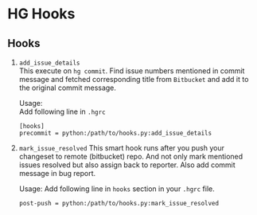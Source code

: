 HG Hooks
=======

Hooks
----
1. `add_issue_details`  
    This execute on `hg commit`. Find issue numbers mentioned in commit message and
	fetched corresponding title from `Bitbucket` and add it to the original commit
	message.

	Usage:  
	Add following line in `.hgrc`

	```
	[hooks]  
	precommit = python:/path/to/hooks.py:add_issue_details  
	```

2. `mark_issue_resolved`
	This smart hook runs after you push your changeset to remote (bitbucket) repo.
	And not only mark mentioned issues resolved but also assign back to reporter.
	Also add commit message in bug report.

	Usage:
	Add following line in `hooks` section in your `.hgrc` file.

	```
	post-push = python:/path/to/hooks.py:mark_issue_resolved
	```



